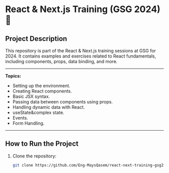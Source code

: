 # React & Next.js Training (GSG 2024) 🚀

## Project Description
This repository is part of the React & Next.js training sessions at GSG for 2024. It contains examples and exercises related to React fundamentals, including components, props, data binding, and more.

---

 **Topics:**
  - Setting up the environment.
  - Creating React components.
  - Basic JSX syntax.
  - Passing data between components using props.
  - Handling dynamic data with React.
  - useState&complex state.
  - Events.
  - Form Handling.

---


## How to Run the Project

1. Clone the repository:
   ```bash
   git clone https://github.com/Eng-MaysQasem/react-next-training-gsg2024sessions.git

